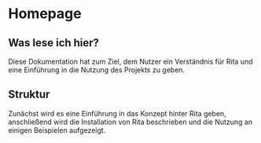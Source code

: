 # Homepage
## Was lese ich hier?
Diese Dokumentation hat zum Ziel, dem Nutzer ein Verständnis für Rita und eine Einführung in die Nutzung des Projekts zu geben.

## Struktur
Zunächst wird es eine Einführung in das Konzept hinter Rita geben, anschließend wird die Installation von Rita beschrieben und die Nutzung an einigen Beispielen aufgezeigt.